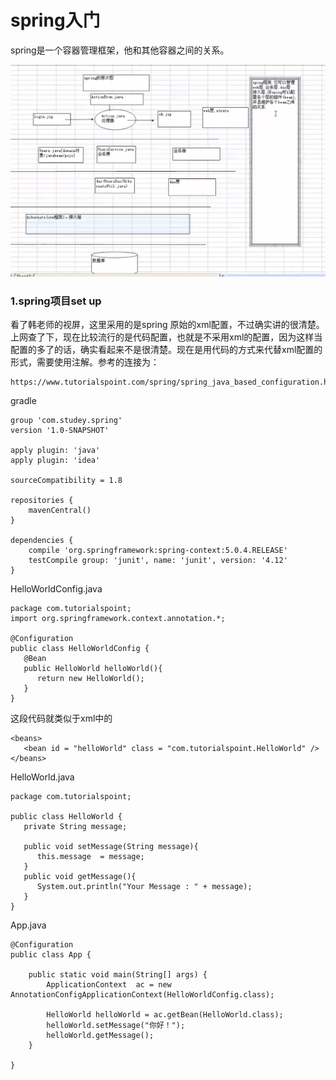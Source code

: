 # spring入门
spring是一个容器管理框架，他和其他容器之间的关系。

![Alt text](../img/clipboard_20180308_204634.png "Optional title")

### 1.spring项目set up
看了韩老师的视屏，这里采用的是spring 原始的xml配置，不过确实讲的很清楚。上网查了下，现在比较流行的是代码配置，也就是不采用xml的配置，因为这样当配置的多了的话，确实看起来不是很清楚。现在是用代码的方式来代替xml配置的形式，需要使用注解。参考的连接为：
```
https://www.tutorialspoint.com/spring/spring_java_based_configuration.htm
```

gradle
```
group 'com.studey.spring'
version '1.0-SNAPSHOT'

apply plugin: 'java'
apply plugin: 'idea'

sourceCompatibility = 1.8

repositories {
    mavenCentral()
}

dependencies {
    compile 'org.springframework:spring-context:5.0.4.RELEASE'
    testCompile group: 'junit', name: 'junit', version: '4.12'
}

```

HelloWorldConfig.java

```
package com.tutorialspoint;
import org.springframework.context.annotation.*;

@Configuration
public class HelloWorldConfig {
   @Bean
   public HelloWorld helloWorld(){
      return new HelloWorld();
   }
}
```
这段代码就类似于xml中的
```
<beans>
   <bean id = "helloWorld" class = "com.tutorialspoint.HelloWorld" />
</beans>
```

HelloWorld.java

```
package com.tutorialspoint;

public class HelloWorld {
   private String message;

   public void setMessage(String message){
      this.message  = message;
   }
   public void getMessage(){
      System.out.println("Your Message : " + message);
   }
}
```
App.java
```
@Configuration
public class App {

    public static void main(String[] args) {
        ApplicationContext  ac = new AnnotationConfigApplicationContext(HelloWorldConfig.class);

        HelloWorld helloWorld = ac.getBean(HelloWorld.class);
        helloWorld.setMessage("你好！");
        helloWorld.getMessage();
    }

}
```
